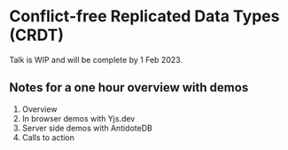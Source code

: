 # Conflict-free Replicated Data Types (CRDT)

Talk is WIP and will be complete by 1 Feb 2023.

## Notes for a one hour overview with demos

1. Overview
2. In browser demos with Yjs.dev
3. Server side demos with AntidoteDB
4. Calls to action

